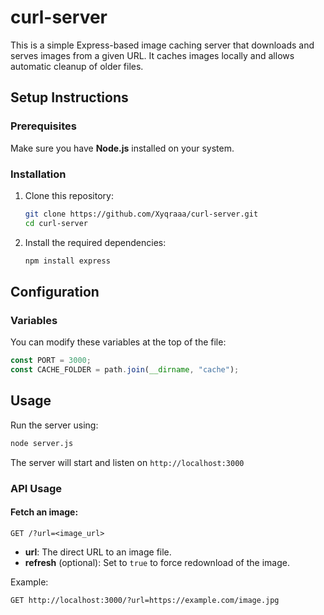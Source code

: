 # curl-server
This is a simple Express-based image caching server that downloads and serves images from a given URL. It caches images locally and allows automatic cleanup of older files.

## Setup Instructions

### Prerequisites
Make sure you have **Node.js** installed on your system.

### Installation
1. Clone this repository:
   ```sh
   git clone https://github.com/Xyqraaa/curl-server.git
   cd curl-server
   ```
2. Install the required dependencies:
   ```sh
   npm install express
   ```

## Configuration
### Variables
You can modify these variables at the top of the file:
```js
const PORT = 3000;
const CACHE_FOLDER = path.join(__dirname, "cache");
```

## Usage
Run the server using:
```sh
node server.js
```
The server will start and listen on `http://localhost:3000`

### API Usage
#### Fetch an image:
```
GET /?url=<image_url>
```
- **url**: The direct URL to an image file.
- **refresh** (optional): Set to `true` to force redownload of the image.

Example:
```
GET http://localhost:3000/?url=https://example.com/image.jpg
```
